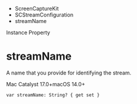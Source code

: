 

- ScreenCaptureKit
- SCStreamConfiguration
-  streamName 

Instance Property

# streamName

A name that you provide for identifying the stream.

Mac Catalyst 17.0+macOS 14.0+

``` source
var streamName: String? { get set }
```

